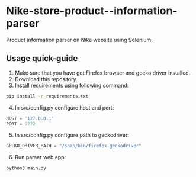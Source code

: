 # Nike-store-product--information-parser
Product information parser on Nike website using Selenium.

## Usage quick-guide
1. Make sure that you have got Firefox browser and gecko driver installed.
2. Download this repository.
3. Install requirements using following command:
```sh
pip install -r requirements.txt
```
4. In src/config.py configure host and port:
```python
HOST = '127.0.0.1'
PORT = 9222
```
5. In src/config.py configure path to geckodriver:
```python
GECKO_DRIVER_PATH = "/snap/bin/firefox.geckodriver"
```
6. Run parser web app:
```sh
python3 main.py
```
